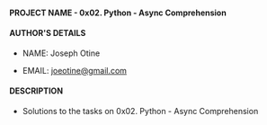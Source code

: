 #### PROJECT NAME - 0x02. Python - Async Comprehension

#### AUTHOR'S DETAILS

- NAME: Joseph Otine

- EMAIL: joeotine@gmail.com

#### DESCRIPTION

- Solutions to the tasks on 0x02. Python - Async Comprehension
